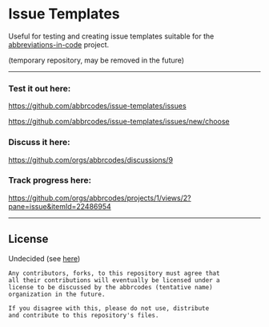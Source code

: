 # Issue Templates

Useful for testing and creating issue templates suitable for the [abbreviations-in-code](https://github.com/abbrcodes/abbreviations-in-code) project.

(temporary repository, may be removed in the future)

___________

### Test it out here:

https://github.com/abbrcodes/issue-templates/issues

https://github.com/abbrcodes/issue-templates/issues/new/choose

### Discuss it here:

https://github.com/orgs/abbrcodes/discussions/9


### Track progress here:

https://github.com/orgs/abbrcodes/projects/1/views/2?pane=issue&itemId=22486954

__________

## License

Undecided (see [here](https://github.com/abbrcodes/abbreviations-in-code/issues/45))

````
Any contributors, forks, to this repository must agree that
all their contributions will eventually be licensed under a
license to be discussed by the abbrcodes (tentative name)
organization in the future.

If you disagree with this, please do not use, distribute
and contribute to this repository's files.
````
